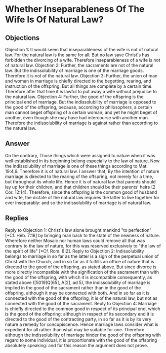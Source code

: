 # Whether Inseparableness Of The Wife Is Of Natural Law?
## Objections
Objection 1: It would seem that inseparableness of the wife is not of natural law. For the natural law is the same for all. But no law save Christ's has forbidden the divorcing of a wife. Therefore inseparableness of a wife is not of natural law.
Objection 2: Further, the sacraments are not of the natural law. But the indissolubility of marriage is one of the marriage goods. Therefore it is not of the natural law.
Objection 3: Further, the union of man and woman in marriage is chiefly directed to the begetting, rearing, and instruction of the offspring. But all things are complete by a certain time. Therefore after that time it is lawful to put away a wife without prejudice to the natural law.
Objection 4: Further, the good of the offspring is the principal end of marriage. But the indissolubility of marriage is opposed to the good of the offspring, because, according to philosophers, a certain man cannot beget offspring of a certain woman, and yet he might beget of another, even though she may have had intercourse with another man. Therefore the indissolubility of marriage is against rather than according to the natural law.
## Answer
On the contrary, Those things which were assigned to nature when it was well established in its beginning belong especially to the law of nature. Now the indissolubility of marriage is one of these things according to Mat. 19:4,6. Therefore it is of natural law.
I answer that, By the intention of nature marriage is directed to the rearing of the offspring, not merely for a time, but throughout its whole life. Hence it is of natural law that parents should lay up for their children, and that children should be their parents' heirs (2 Cor. 12:14). Therefore, since the offspring is the common good of husband and wife, the dictate of the natural law requires the latter to live together for ever inseparably: and so the indissolubility of marriage is of natural law.
## Replies
Reply to Objection 1: Christ's law alone brought mankind "to perfection" [*Cf. Heb. 7:19] by bringing man back to the state of the newness of nature. Wherefore neither Mosaic nor human laws could remove all that was contrary to the law of nature, for this was reserved exclusively to "the law of the spirit of life" [*Cf. Rom. 8:2].
Reply to Objection 2: Indissolubility belongs to marriage in so far as the latter is a sign of the perpetual union of Christ with the Church, and in so far as it fulfills an office of nature that is directed to the good of the offspring, as stated above. But since divorce is more directly incompatible with the signification of the sacrament than with the good of the offspring, with which it is incompatible consequently, as stated above ([5019]Q[65], A[2], ad 5), the indissolubility of marriage is implied in the good of the sacrament rather than in the good of the offspring, although it may be connected with both. And in so far as it is connected with the good of the offspring, it is of the natural law, but not as connected with the good of the sacrament.
Reply to Objection 4: Marriage is chiefly directed to the common good in respect of its principal end, which is the good of the offspring; although in respect of its secondary end it is directed to the good of the contracting party, in so far as it is by its very nature a remedy for concupiscence. Hence marriage laws consider what is expedient for all rather than what may be suitable for one. Therefore although the indissolubility of marriage hinder the good of the offspring with regard to some individual, it is proportionate with the good of the offspring absolutely speaking: and for this reason the argument does not prove.